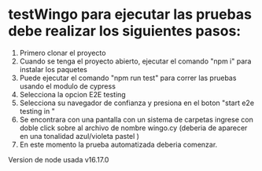 # testWingo para ejecutar las pruebas debe realizar los siguientes pasos:

1. Primero clonar el proyecto
2. Cuando se tenga el proyecto abierto, ejecutar el comando "npm i" para instalar los paquetes
3. Puede ejecutar el comando "npm run test" para correr las pruebas usando el modulo de cypress 
4. Selecciona la opcion E2E  testing
5. Selecciona su navegador de confianza y presiona en el boton "start e2e testing in <browser-seleccionado>"
6. Se encontrara con una pantalla con un sistema de carpetas ingrese con doble click sobre al archivo de nombre wingo.cy 
    (deberia de aparecer en una tonalidad azul/violeta pastel )
7. En este momento la prueba automatizada deberia comenzar.


Version de node usada v16.17.0
